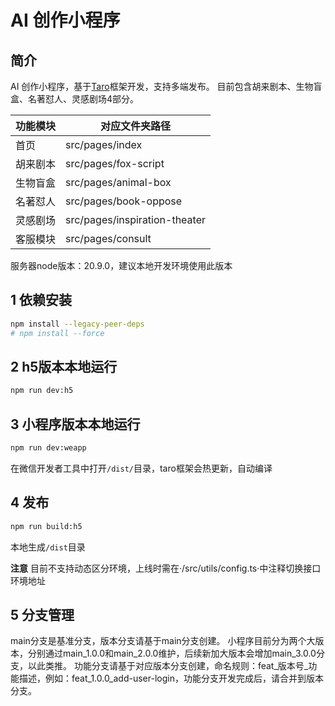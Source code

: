 <!--
 * @Author: liqiu qiuli@sohu-inc.com
 * @Date: 2024-08-06 15:08:04
 * @LastEditors: liqiu qiuli@sohu-inc.com
 * @LastEditTime: 2024-09-23 14:57:12
 * @FilePath: /ai-writer-miniprogram/README.md
 * @Description: 这是默认设置,请设置`customMade`, 打开koroFileHeader查看配置 进行设置: https://github.com/OBKoro1/koro1FileHeader/wiki/%E9%85%8D%E7%BD%AE
-->
# AI 创作小程序

## 简介
AI 创作小程序，基于[Taro](https://docs.taro.zone/en/docs/)框架开发，支持多端发布。
目前包含胡来剧本、生物盲盒、名著怼人、灵感剧场4部分。


| 功能模块       | 对应文件夹路径                            |
|----------------|----------------------------------------|
| 首页          | src/pages/index                    |
| 胡来剧本       | src/pages/fox-script                    |
| 生物盲盒       | src/pages/animal-box                    |
| 名著怼人       | src/pages/book-oppose                   |
| 灵感剧场       | src/pages/inspiration-theater           |
| 客服模块       | src/pages/consult                       |


服务器node版本：20.9.0，建议本地开发环境使用此版本

## 1 依赖安装
```bash
npm install --legacy-peer-deps
# npm install --force
```

## 2 h5版本本地运行
```bash
npm run dev:h5
```

## 3 小程序版本本地运行
```bash
npm run dev:weapp
```
在微信开发者工具中打开`/dist/`目录，taro框架会热更新，自动编译

## 4 发布
```bash
npm run build:h5
```
本地生成`/dist`目录

**注意**
目前不支持动态区分环境，上线时需在·/src/utils/config.ts·中注释切换接口环境地址

## 5 分支管理
main分支是基准分支，版本分支请基于main分支创建。
小程序目前分为两个大版本，分别通过main_1.0.0和main_2.0.0维护，后续新加大版本会增加main_3.0.0分支，以此类推。
功能分支请基于对应版本分支创建，命名规则：feat_版本号_功能描述，例如：feat_1.0.0_add-user-login，功能分支开发完成后，请合并到版本分支。
